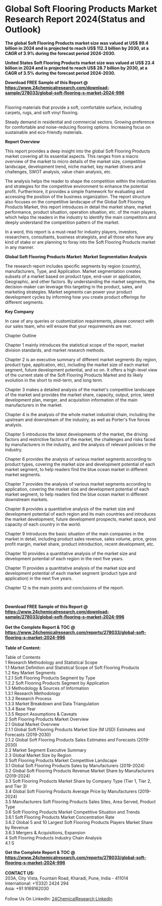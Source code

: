 <h1>Global Soft Flooring Products Market Research Report 2024(Status and Outlook)</h1><p><strong>The global Soft Flooring Products market size was valued at US$ 89.4 billion in 2024 and is projected to reach US$ 112.3 billion by 2030, at a CAGR of 3.9% during the forecast period 2024-2030.</strong></p><p>
</p><p><strong>United States Soft Flooring Products market size was valued at US$ 23.4 billion in 2024 and is projected to reach US$ 28.7 billion by 2030, at a CAGR of 3.5% during the forecast period 2024-2030.</strong></p><div><b>Download FREE Sample of this Report @ 
            <a href="https://www.24chemicalresearch.com/download-sample/278033/global-soft-flooring-s-market-2024-996">
            https://www.24chemicalresearch.com/download-sample/278033/global-soft-flooring-s-market-2024-996</a></b></div><br><p>
</p><p>
Flooring materials that provide a soft, comfortable surface, including carpets, rugs, and soft vinyl flooring.</p><p>
</p><p>
Steady demand in residential and commercial sectors. Growing preference for comfortable and noise-reducing flooring options. Increasing focus on sustainable and eco-friendly materials.</p><p>
</p><p>
</p><p>
<strong>Report Overview</strong></p><p>
</p><p>
This report provides a deep insight into the global Soft Flooring Products market covering all its essential aspects. This ranges from a macro overview of the market to micro details of the market size, competitive landscape, development trend, niche market, key market drivers and challenges, SWOT analysis, value chain analysis, etc.</p><p>
The analysis helps the reader to shape the competition within the industries and strategies for the competitive environment to enhance the potential profit. Furthermore, it provides a simple framework for evaluating and accessing the position of the business organization. The report structure also focuses on the competitive landscape of the Global Soft Flooring Products Market, this report introduces in detail the market share, market performance, product situation, operation situation, etc. of the main players, which helps the readers in the industry to identify the main competitors and deeply understand the competition pattern of the market.</p><p>
In a word, this report is a must-read for industry players, investors, researchers, consultants, business strategists, and all those who have any kind of stake or are planning to foray into the Soft Flooring Products market in any manner.</p><p>
<strong>Global Soft Flooring Products Market: Market Segmentation Analysis</strong></p><p>
The research report includes specific segments by region (country), manufacturers, Type, and Application. Market segmentation creates subsets of a market based on product type, end-user or application, Geographic, and other factors. By understanding the market segments, the decision-maker can leverage this targeting in the product, sales, and marketing strategies. Market segments can power your product development cycles by informing how you create product offerings for different segments.</p><p>
<strong>Key Company</strong></p><p>
</p><p>
</p><p>
</p><p>
</p><p>
</p><p>
</p><p>
In case of any queries or customization requirements, please connect with our sales team, who will ensure that your requirements are met.</p><p>
Chapter Outline</p><p>
Chapter 1 mainly introduces the statistical scope of the report, market division standards, and market research methods.</p><p>
</p><p>
Chapter 2 is an executive summary of different market segments (by region, product type, application, etc), including the market size of each market segment, future development potential, and so on. It offers a high-level view of the current state of the Soft Flooring Products Market and its likely evolution in the short to mid-term, and long term.</p><p>
</p><p>
Chapter 3 makes a detailed analysis of the market's competitive landscape of the market and provides the market share, capacity, output, price, latest development plan, merger, and acquisition information of the main manufacturers in the market.</p><p>
</p><p>
Chapter 4 is the analysis of the whole market industrial chain, including the upstream and downstream of the industry, as well as Porter's five forces analysis.</p><p>
</p><p>
Chapter 5 introduces the latest developments of the market, the driving factors and restrictive factors of the market, the challenges and risks faced by manufacturers in the industry, and the analysis of relevant policies in the industry.</p><p>
</p><p>
Chapter 6 provides the analysis of various market segments according to product types, covering the market size and development potential of each market segment, to help readers find the blue ocean market in different market segments.</p><p>
</p><p>
Chapter 7 provides the analysis of various market segments according to application, covering the market size and development potential of each market segment, to help readers find the blue ocean market in different downstream markets.</p><p>
</p><p>
Chapter 8 provides a quantitative analysis of the market size and development potential of each region and its main countries and introduces the market development, future development prospects, market space, and capacity of each country in the world.</p><p>
</p><p>
Chapter 9 introduces the basic situation of the main companies in the market in detail, including product sales revenue, sales volume, price, gross profit margin, market share, product introduction, recent development, etc.</p><p>
</p><p>
Chapter 10 provides a quantitative analysis of the market size and development potential of each region in the next five years.</p><p>
</p><p>
Chapter 11 provides a quantitative analysis of the market size and development potential of each market segment (product type and application) in the next five years.</p><p>
</p><p>
Chapter 12 is the main points and conclusions of the report.</p><p>
 </p><div><b>Download FREE Sample of this Report @ 
            <a href="https://www.24chemicalresearch.com/download-sample/278033/global-soft-flooring-s-market-2024-996">
            https://www.24chemicalresearch.com/download-sample/278033/global-soft-flooring-s-market-2024-996</a></b></div><br><div><b>Get the Complete Report & TOC @ 
            <a href="https://www.24chemicalresearch.com/reports/278033/global-soft-flooring-s-market-2024-996">
            https://www.24chemicalresearch.com/reports/278033/global-soft-flooring-s-market-2024-996</a></b></div><br>
            <b>Table of Content:</b><p>Table of Contents<br />
1 Research Methodology and Statistical Scope<br />
1.1 Market Definition and Statistical Scope of Soft Flooring Products<br />
1.2 Key Market Segments<br />
1.2.1 Soft Flooring Products Segment by Type<br />
1.2.2 Soft Flooring Products Segment by Application<br />
1.3 Methodology & Sources of Information<br />
1.3.1 Research Methodology<br />
1.3.2 Research Process<br />
1.3.3 Market Breakdown and Data Triangulation<br />
1.3.4 Base Year<br />
1.3.5 Report Assumptions & Caveats<br />
2 Soft Flooring Products Market Overview<br />
2.1 Global Market Overview<br />
2.1.1 Global Soft Flooring Products Market Size (M USD) Estimates and Forecasts (2019-2030)<br />
2.1.2 Global Soft Flooring Products Sales Estimates and Forecasts (2019-2030)<br />
2.2 Market Segment Executive Summary<br />
2.3 Global Market Size by Region<br />
3 Soft Flooring Products Market Competitive Landscape<br />
3.1 Global Soft Flooring Products Sales by Manufacturers (2019-2024)<br />
3.2 Global Soft Flooring Products Revenue Market Share by Manufacturers (2019-2024)<br />
3.3 Soft Flooring Products Market Share by Company Type (Tier 1, Tier 2, and Tier 3)<br />
3.4 Global Soft Flooring Products Average Price by Manufacturers (2019-2024)<br />
3.5 Manufacturers Soft Flooring Products Sales Sites, Area Served, Product Type<br />
3.6 Soft Flooring Products Market Competitive Situation and Trends<br />
3.6.1 Soft Flooring Products Market Concentration Rate<br />
3.6.2 Global 5 and 10 Largest Soft Flooring Products Players Market Share by Revenue<br />
3.6.3 Mergers & Acquisitions, Expansion<br />
4 Soft Flooring Products Industry Chain Analysis<br />
4.1 S</p><div><b>Get the Complete Report & TOC @ 
            <a href="https://www.24chemicalresearch.com/reports/278033/global-soft-flooring-s-market-2024-996">
            https://www.24chemicalresearch.com/reports/278033/global-soft-flooring-s-market-2024-996</a></b></div><br><b>CONTACT US:</b><br>
            203A, City Vista, Fountain Road, Kharadi, Pune, India - 411014<br>
            International: +1(332) 2424 294<br>
            Asia: +91 9169162030 <br><br>
            Follow Us On LinkedIn: <a href="https://www.linkedin.com/company/24chemicalresearch/">24ChemicalResearch LinkedIn</a>